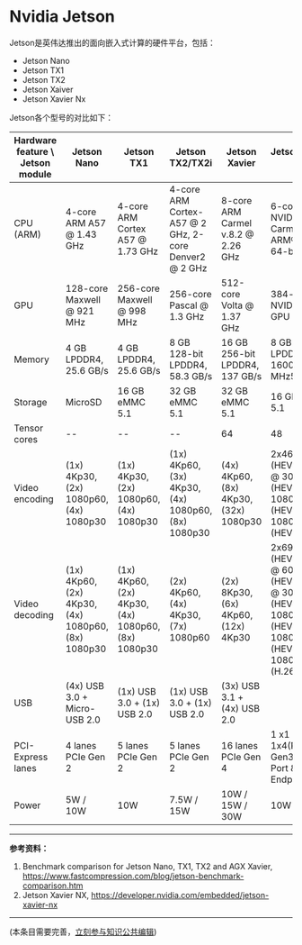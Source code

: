 # Nvidia Jetson

Jetson是英伟达推出的面向嵌入式计算的硬件平台，包括：

- Jetson Nano
- Jetson TX1
- Jetson TX2
- Jetson Xaiver
- Jetson Xavier Nx



Jetson各个型号的对比如下：

| Hardware feature \ Jetson module | Jetson Nano                                        | Jetson TX1                                         | Jetson TX2/TX2i                                       | Jetson Xavier                         | Jetson Xavier Nx                                             |
| -------------------------------- | -------------------------------------------------- | -------------------------------------------------- | ----------------------------------------------------- | ------------------------------------- | ------------------------------------------------------------ |
| CPU (ARM)                        | 4-core ARM A57 @ 1.43 GHz                          | 4-core ARM Cortex A57 @ 1.73 GHz                   | 4-core ARM Cortex-A57 @ 2 GHz, 2-core Denver2 @ 2 GHz | 8-core ARM Carmel v.8.2 @ 2.26 GHz    | 6-core NVIDIA Carmel ARM®v8.2 64-bit CPU                     |
| GPU                              | 128-core Maxwell @ 921 MHz                         | 256-core Maxwell @ 998 MHz                         | 256-core Pascal @ 1.3 GHz                             | 512-core Volta @ 1.37 GHz             | 384-core NVIDIA Volta™ GPU                                   |
| Memory                           | 4 GB LPDDR4, 25.6 GB/s                             | 4 GB LPDDR4, 25.6 GB/s                             | 8 GB 128-bit LPDDR4, 58.3 GB/s                        | 16 GB 256-bit LPDDR4, 137 GB/s        | 8 GB 128-bit LPDDR4x @ 1600 MHz51.2GB/s                      |
| Storage                          | MicroSD                                            | 16 GB eMMC 5.1                                     | 32 GB eMMC 5.1                                        | 32 GB eMMC 5.1                        | 16 GB eMMC 5.1                                               |
| Tensor cores                     | --                                                 | --                                                 | --                                                    | 64                                    | 48                                                           |
| Video encoding                   | (1x) 4Kp30, (2x) 1080p60, (4x) 1080p30             | (1x) 4Kp30, (2x) 1080p60, (4x) 1080p30             | (1x) 4Kp60, (3x) 4Kp30, (4x) 1080p60, (8x) 1080p30    | (4x) 4Kp60, (8x) 4Kp30, (32x) 1080p30 | 2x464MP/sec (HEVC)2x 4K @ 30 (HEVC)6x 1080p @ 60 (HEVC)14x 1080p @ 30 (HEVC) |
| Video decoding                   | (1x) 4Kp60, (2x) 4Kp30, (4x) 1080p60, (8x) 1080p30 | (1x) 4Kp60, (2x) 4Kp30, (4x) 1080p60, (8x) 1080p30 | (2x) 4Kp60, (4x) 4Kp30, (7x) 1080p60                  | (2x) 8Kp30, (6x) 4Kp60, (12x) 4Kp30   | 2x690MP/sec (HEVC)2x 4K @ 60 (HEVC)4x 4K @ 30 (HEVC)12x 1080p @ 60 (HEVC)32x 1080p @ 30 (HEVC)16x 1080p @ 30 (H.264) |
| USB                              | (4x) USB 3.0 + Micro-USB 2.0                       | (1x) USB 3.0 + (1x) USB 2.0                        | (1x) USB 3.0 + (1x) USB 2.0                           | (3x) USB 3.1 + (4x) USB 2.0           |                                                              |
| PCI-Express lanes                | 4 lanes PCIe Gen 2                                 | 5 lanes PCIe Gen 2                                 | 5 lanes PCIe Gen 2                                    | 16 lanes PCIe Gen 4                   | 1 x1 + 1x4(PCIe Gen3, Root Port & Endpoint)                  |
| Power                            | 5W / 10W                                           | 10W                                                | 7.5W / 15W                                            | 10W / 15W / 30W                       | 10W / 15W                                                    |




---

**参考资料：**

1. Benchmark comparison for Jetson Nano, TX1, TX2 and AGX Xavier, https://www.fastcompression.com/blog/jetson-benchmark-comparison.htm
2. Jetson Xavier NX, https://developer.nvidia.com/embedded/jetson-xavier-nx

---

(本条目需要完善，[立刻参与知识公共编辑](/how-to-contribute/))
